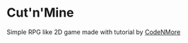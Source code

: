 # Cut'n'Mine
 Simple RPG like 2D game made with tutorial by [CodeNMore](https://www.youtube.com/watch?v=dEKs-3GhVKQ&list=PLah6faXAgguMnTBs3JnEJY0shAc18XYQZ)
